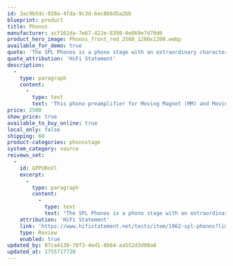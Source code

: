 ```yaml
---
id: 3ac9b5dc-928a-4fda-9c3d-6ec8b6d5a2bb
blueprint: product
title: Phonos
manufacturer: acf161da-7e67-422e-8398-0e869e7d70d6
product_hero_image: Phonos_front_red_2560_1200x1200.webp
available_for_demo: true
quote: 'The SPL Phonos is a phono stage with an extraordinary character. With so much sound quality, the price is well below the musical equivalent.'
quote_attribution: 'HiFi Statement'
description:
  -
    type: paragraph
    content:
      -
        type: text
        text: 'This phono preamplifier for Moving Magnet (MM) and Moving Coil (MC) pickup systems is based on the legendary Douglas-Self-Design.'
price: 2500
show_price: true
available_to_buy_online: true
local_only: false
shipping: 60
product-categories: phonostage
system_category: source
reivews_set:
  -
    id: GPPURnVl
    excerpt:
      -
        type: paragraph
        content:
          -
            type: text
            text: "The SPL Phonos is a phono stage with an extraordinary character.\_With so much sound quality, the price is well below the musical equivalent."
    attribution: 'HiFi Statement'
    link: 'https://www.hifistatement.net/tests/item/1962-spl-phonos?limitstart=0'
    type: Review
    enabled: true
updated_by: 87ca4130-78f3-4ed1-8b64-aa552d3d08a8
updated_at: 1755717720
---
```

